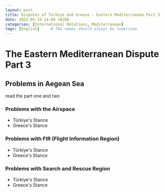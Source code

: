 ```yaml
---
layout: post
title: Disputes of Türkiye and Greece - Eastern Mediterranean Part 3
date: 2023-05-19 14:00 +0200
categories: [International Relations, Mediterranean]
tags: [English]     # TAG names should always be lowercase
---
```



# The Eastern Mediterranean Dispute Part 3

## Problems in Aegean Sea

read the part one and two

### Problems with the Airspace

- Türkiye's Stance
- Greece's Stance

### Problems with FIR (Flight Information Region)

- Türkiye's Stance
- Greece's Stance

### Problems with Search and Rescue Region

- Türkiye's Stance
- Greece's Stance

